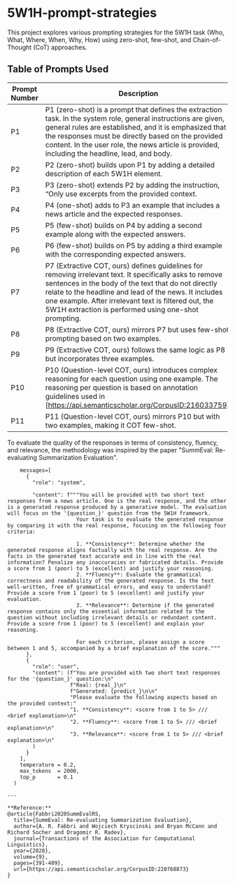 # 5W1H-prompt-strategies

This project explores various prompting strategies for the 5W1H task (Who, What, Where, When, Why, How) using zero-shot, few-shot, and Chain-of-Thought (CoT) approaches. 

## Table of Prompts Used

| **Prompt Number**   | **Description**              | 
|--------------------|------------------------------|
| P1  | P1 (zero-shot) is a prompt that defines the extraction task. In the system role, general instructions are given, general rules are established, and it is emphasized that the responses must be directly based on the provided content. In the user role, the news article is provided, including the headline, lead, and body.   | 
| P2  | P2 (zero-shot) builds upon P1 by adding a detailed description of each 5W1H element.         | 
| P3  | P3 (zero-shot) extends P2 by adding the instruction, “Only use excerpts from the provided context.           | 
| P4  | P4 (one-shot) adds to P3 an example that includes a news article and the expected responses.           | 
| P5  | P5 (few-shot) builds on P4 by adding a second example along with the expected answers.           | 
| P6  | P6 (few-shot) builds on P5 by adding a third example with the corresponding expected answers.           | 
| P7  | P7 (Extractive COT, ours) defines guidelines for removing irrelevant text. It specifically asks to remove sentences in the body of the text that do not directly relate to the headline and lead of the news. It includes one example. After irrelevant text is filtered out, the 5W1H extraction is performed using one-shot prompting.           | 
| P8  | P8 (Extractive COT, ours) mirrors P7 but uses few-shot prompting based on two examples.           | 
| P9  | P9 (Extractive COT, ours) follows the same logic as P8 but incorporates three examples.           | 
| P10  | P10 (Question-level COT, ours) introduces complex reasoning for each question using one example. The reasoning per question is based on annotation guidelines used in [https://api.semanticscholar.org/CorpusID:216033759].           | 
| P11  | P11 (Question-level COT, ours) mirrors P10 but with two examples, making it COT few-shot.           | 


To evaluate the quality of the responses in terms of consistency, fluency, and relevance, the methodology was inspired by the paper "SummEval: Re-evaluating Summarization Evaluation". 

```plaintext
    messages=[
      {
        "role": "system",

        "content": f"""You will be provided with two short text responses from a news article. One is the real response, and the other is a generated response produced by a generative model. The evaluation will focus on the '{question_}' question from the 5W1H framework.
                      Your task is to evaluate the generated response by comparing it with the real response, focusing on the following four criteria:

                      1. **Consistency**: Determine whether the generated response aligns factually with the real response. Are the facts in the generated text accurate and in line with the real information? Penalize any inaccuracies or fabricated details. Provide a score from 1 (poor) to 5 (excellent) and justify your reasoning.
                      2. **Fluency**: Evaluate the grammatical correctness and readability of the generated response. Is the text well-written, free of grammatical errors, and easy to understand? Provide a score from 1 (poor) to 5 (excellent) and justify your evaluation.
                      3. **Relevance**: Determine if the generated response contains only the essential information related to the question without including irrelevant details or redundant content. Provide a score from 1 (poor) to 5 (excellent) and explain your reasoning.

                      For each criterion, please assign a score between 1 and 5, accompanied by a brief explanation of the score."""
      },
      {
        "role": "user",
        "content": (f"You are provided with two short text responses for the '{question_}' question:\n"
                    f"Real: {real_}\n"
                    f"Generated: {predict_}\n\n"
                    "Please evaluate the following aspects based on the provided context:"
                    "1. **Consistency**: <score from 1 to 5> /// <brief explanation>\n"
                    "2. **Fluency**: <score from 1 to 5> /// <brief explanation>\n"
                    "3. **Relevance**: <score from 1 to 5> /// <brief explanation>\n"
        )
      }
    ],
    temperature = 0.2,
    max_tokens  = 2000,
    top_p       = 0.1
  )

---

**Reference:**
@article{Fabbri2020SummEvalRS,
  title={SummEval: Re-evaluating Summarization Evaluation},
  author={A. R. Fabbri and Wojciech Kryscinski and Bryan McCann and Richard Socher and Dragomir R. Radev},
  journal={Transactions of the Association for Computational Linguistics},
  year={2020},
  volume={9},
  pages={391-409},
  url={https://api.semanticscholar.org/CorpusID:220768873}
}
